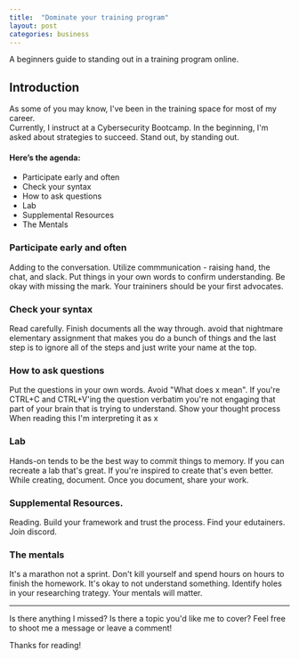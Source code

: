 ```yaml
---
title:  "Dominate your training program"
layout: post
categories: business
---
```

A beginners guide to standing out in a training program online.

## Introduction
As some of you may know, I've been in the training space for most of my career.  
Currently, I instruct at a Cybersecurity Bootcamp.
In the beginning, I'm asked about strategies to succeed.
Stand out, by standing out. 

#### Here’s the agenda:
* Participate early and often
* Check your syntax
* How to ask questions
* Lab
* Supplemental Resources
* The Mentals
### Participate early and often

Adding to the conversation.
Utilize commmunication - raising hand, the chat, and slack.
Put things in your own words to confirm understanding.
Be okay with missing the mark.
Your traininers should be your first advocates.

### Check your syntax

Read carefully.
Finish documents all the way through.
    avoid that nightmare elementary assignment that makes you do a bunch of things and the last step is to ignore all of the steps and just write your name at the top.


###  How to ask questions

Put the questions in your own words.
    Avoid "What does x mean".
    If you're CTRL+C and CTRL+V'ing the question verbatim you're not engaging that part of your brain that is trying to understand.
Show your thought process
    When reading this I'm interpreting it as x


### Lab

Hands-on tends to be the best way to commit things to memory.
If you can recreate a lab that's great.
If you're inspired to create that's even better.
While creating, document.
Once you document, share your work.

### Supplemental Resources.

Reading.
Build your framework and trust the process.
Find your edutainers.
Join discord.

### The mentals
It's a marathon not a sprint.
Don't kill yourself and spend hours on hours to finish the homework.
It's okay to not understand something.
Identify holes in your researching trategy.
Your mentals will matter.

---

Is there anything I missed? Is there a topic you'd like me to cover? Feel free to shoot me a message or leave a comment!

Thanks for reading!
